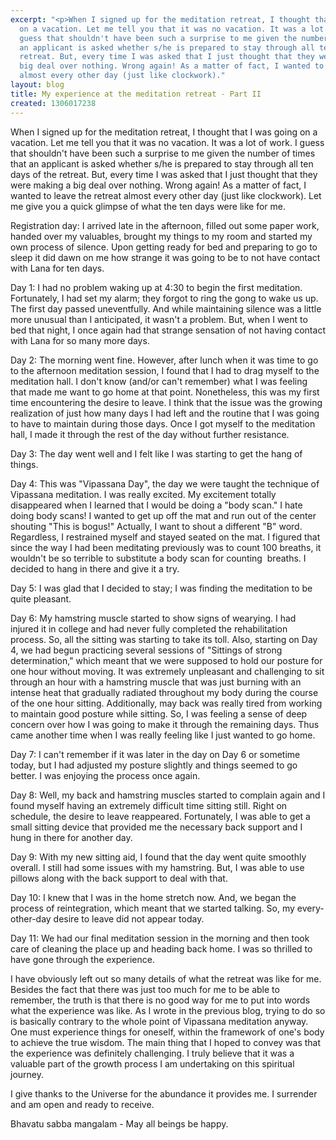 ```yaml
---
excerpt: "<p>When I signed up for the meditation retreat, I thought that I was going
  on a vacation. Let me tell you that it was no vacation. It was a lot of work. I
  guess that shouldn't have been such a surprise to me given the number of times that
  an applicant is asked whether s/he is prepared to stay through all ten days of the
  retreat. But, every time I was asked that I just thought that they were making a
  big deal over nothing. Wrong again! As a matter of fact, I wanted to leave the retreat
  almost every other day (just like clockwork)."
layout: blog
title: My experience at the meditation retreat - Part II
created: 1306017238
---
```

<p>When I signed up for the meditation retreat, I thought that I was going on a vacation. Let me tell you that it was no vacation. It was a lot of work. I guess that shouldn't have been such a surprise to me given the number of times that an applicant is asked whether s/he is prepared to stay through all ten days of the retreat. But, every time I was asked that I just thought that they were making a big deal over nothing. Wrong again! As a matter of fact, I wanted to leave the retreat almost every other day (just like clockwork). Let me give you a quick glimpse of what the ten days were like for me.</p><p>Registration day: I arrived late in the afternoon, filled out some paper work, handed over my valuables, brought my things to my room and started my own process of silence. Upon getting ready for bed and preparing to go to sleep it did dawn on me how strange it was going to be to not have contact with Lana for ten days.</p><p>Day 1: I had no problem waking up at 4:30 to begin the first meditation. Fortunately, I had set my alarm; they forgot to ring the gong to wake us up. The first day passed uneventfully. And while maintaining silence was a little more unusual than I anticipated, it wasn't a problem. But, when I went to bed that night, I once again had that strange sensation of not having contact with Lana for so many more days.</p><p>Day 2: The morning went fine. However, after lunch when it was time to go to the afternoon meditation session, I found that I had to drag myself to the meditation hall. I don't know (and/or can't remember) what I was feeling that made me want to go home at that point. Nonetheless, this was my first time encountering the desire to leave. I think that the issue was the growing realization of just how many days I had left and the routine that I was going to have to maintain during those days. Once I got myself to the meditation hall, I made it through the rest of the day without further resistance.</p><p>Day 3: The day went well and I felt like I was starting to get the hang of things.</p><p>Day 4: This was "Vipassana Day", the day we were taught the technique of Vipassana meditation. I was really excited. My excitement totally disappeared when I learned that I would be doing a "body scan." I hate doing body scans! I wanted to get up off the mat and run out of the center shouting "This is bogus!" Actually, I want to shout a different "B" word. Regardless, I restrained myself and stayed seated on the mat. I figured that since the way I had been meditating previously was to count 100 breaths, it wouldn't be so terrible to substitute a body scan for counting&nbsp; breaths. I decided to hang in there and give it a try.</p><p>Day 5: I was glad that I decided to stay; I was finding the meditation to be quite pleasant.</p><p>Day 6: My hamstring muscle started to show signs of wearying. I had injured it in college and had never fully completed the rehabilitation process. So, all the sitting was starting to take its toll. Also, starting on Day 4, we had begun practicing several sessions of "Sittings of strong determination," which meant that we were supposed to hold our posture for one hour without moving. It was extremely unpleasant and challenging to sit through an hour with a hamstring muscle that was just burning with an intense heat that gradually radiated throughout my body during the course of the one hour sitting. Additionally, may back was really tired from working to maintain good posture while sitting. So, I was feeling a sense of deep concern over how I was going to make it through the remaining days. Thus came another time when I was really feeling like I just wanted to go home.</p><p>Day 7: I can't remember if it was later in the day on Day 6 or sometime today, but I had adjusted my posture slightly and things seemed to go better. I was enjoying the process once again.</p><p>Day 8: Well, my back and hamstring muscles started to complain again and I found myself having an extremely difficult time sitting still. Right on schedule, the desire to leave reappeared. Fortunately, I was able to get a small sitting device that provided me the necessary back support and I hung in there for another day.</p><p>Day 9: With my new sitting aid, I found that the day went quite smoothly overall. I still had some issues with my hamstring. But, I was able to use pillows along with the back support to deal with that.</p><p>Day 10: I knew that I was in the home stretch now. And, we began the process of reintegration, which meant that we started talking. So, my every-other-day desire to leave did not appear today.</p><p>Day 11: We had our final meditation session in the morning and then took care of cleaning the place up and heading back home. I was so thrilled to have gone through the experience.</p><p>I have obviously left out so many details of what the retreat was like for me. Besides the fact that there was just too much for me to be able to remember, the truth is that there is no good way for me to put into words what the experience was like. As I wrote in the previous blog, trying to do so is basically contrary to the whole point of Vipassana meditation anyway. One must experience things for oneself, within the framework of one's body to achieve the true wisdom. The main thing that I hoped to convey was that the experience was definitely challenging. I truly believe that it was a valuable part of the growth process I am undertaking on this spiritual journey.</p><p>I give thanks to the Universe for the abundance it provides me. I surrender and am open and ready to receive.</p><p>Bhavatu sabba mangalam - May all beings be happy.</p>
